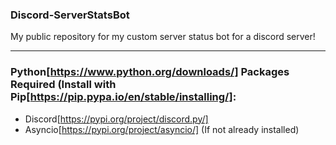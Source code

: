 ### Discord-ServerStatsBot
My public repository for my custom server status bot for a discord server! 

---

### Python[https://www.python.org/downloads/] Packages Required (Install with Pip[https://pip.pypa.io/en/stable/installing/]:
- Discord[https://pypi.org/project/discord.py/]
- Asyncio[https://pypi.org/project/asyncio/] (If not already installed)
